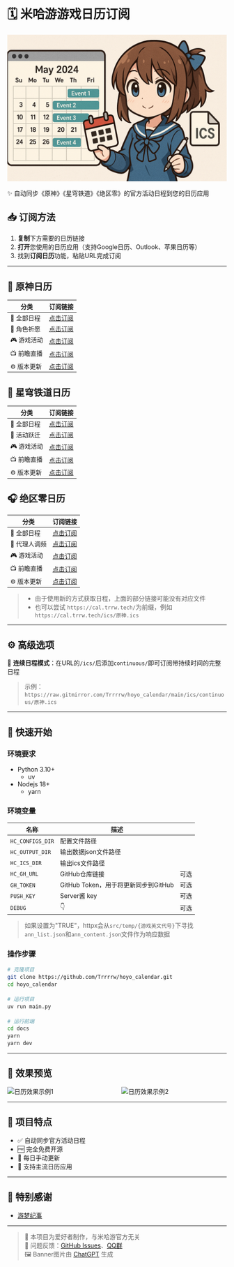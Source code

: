 # 🗓️ 米哈游游戏日历订阅

![Banner Image](./docs/public/banner.png)

✨ 自动同步《原神》《星穹铁道》《绝区零》的官方活动日程到您的日历应用

## 📥 订阅方法

1. **复制**下方需要的日历链接
2. **打开**您使用的日历应用（支持Google日历、Outlook、苹果日历等）
3. 找到**订阅日历**功能，粘贴URL完成订阅

---

## 🏮 原神日历
| 分类       | 订阅链接                                                                                  |
| ---------- | ----------------------------------------------------------------------------------------- |
| 📌 全部日程 | [点击订阅](https://raw.gitmirror.com/Trrrrw/hoyo_calendar/main/ics/原神.ics)              |
| 🌟 角色祈愿 | [点击订阅](https://raw.gitmirror.com/Trrrrw/hoyo_calendar/main/ics/原神/祈愿.ics)         |
| 🎮 游戏活动 | [点击订阅](https://raw.gitmirror.com/Trrrrw/hoyo_calendar/main/ics/原神/活动.ics)         |
| 📺 前瞻直播 | [点击订阅](https://raw.gitmirror.com/Trrrrw/hoyo_calendar/main/ics/原神/前瞻特别节目.ics) |
| ⚙️ 版本更新 | [点击订阅](https://raw.gitmirror.com/Trrrrw/hoyo_calendar/main/ics/原神/版本更新.ics)     |
<!--
| ⏰ 任务限时奖励                                                                            | [点击订阅](https://raw.gitmirror.com/Trrrrw/hoyo_calendar/main/ics/原神/任务限时奖励.ics) |
| 🃏 七圣召唤     | [点击订阅](https://raw.gitmirror.com/Trrrrw/hoyo_calendar/main/ics/原神/七圣召唤.ics)     |
| 👗 衣装限时折扣 | [点击订阅](https://raw.gitmirror.com/Trrrrw/hoyo_calendar/main/ics/原神/衣装限时折扣.ics) |
--> 

## 🚄 星穹铁道日历
| 分类       | 订阅链接                                                                                  |
| ---------- | ----------------------------------------------------------------------------------------- |
| 📌 全部日程 | [点击订阅](https://raw.gitmirror.com/Trrrrw/hoyo_calendar/main/ics/星铁.ics)              |
| 🌟 活动跃迁 | [点击订阅](https://raw.gitmirror.com/Trrrrw/hoyo_calendar/main/ics/星铁/活动跃迁.ics)     |
| 🎮 游戏活动 | [点击订阅](https://raw.gitmirror.com/Trrrrw/hoyo_calendar/main/ics/星铁/活动.ics)         |
| 📺 前瞻直播 | [点击订阅](https://raw.gitmirror.com/Trrrrw/hoyo_calendar/main/ics/星铁/前瞻特别节目.ics) |
| ⚙️ 版本更新 | [点击订阅](https://raw.gitmirror.com/Trrrrw/hoyo_calendar/main/ics/星铁/版本更新.ics)     |

## 🎧 绝区零日历
| 分类         | 订阅链接                                                                                    |
| ------------ | ------------------------------------------------------------------------------------------- |
| 📌 全部日程   | [点击订阅](https://raw.gitmirror.com/Trrrrw/hoyo_calendar/main/ics/绝区零.ics)              |
| 🌟 代理人调频 | [点击订阅](https://raw.gitmirror.com/Trrrrw/hoyo_calendar/main/ics/绝区零/调频.ics)         |
| 🎮 游戏活动   | [点击订阅](https://raw.gitmirror.com/Trrrrw/hoyo_calendar/main/ics/绝区零/活动.ics)         |
| 📺 前瞻直播   | [点击订阅](https://raw.gitmirror.com/Trrrrw/hoyo_calendar/main/ics/绝区零/前瞻特别节目.ics) |
| ⚙️ 版本更新   | [点击订阅](https://raw.gitmirror.com/Trrrrw/hoyo_calendar/main/ics/绝区零/版本更新.ics)     |

> - 由于使用新的方式获取日程，上面的部分链接可能没有对应文件
> - 也可以尝试 `https://cal.trrw.tech/`为前缀，例如 `https://cal.trrw.tech/ics/原神.ics`

---

## ⚙️ 高级选项

🔹 **连续日程模式**：在URL的`/ics/`后添加`continuous/`即可订阅带持续时间的完整日程  
> 示例：`https://raw.gitmirror.com/Trrrrw/hoyo_calendar/main/ics/continuous/原神.ics`

---

## 🚀 快速开始
### 环境要求
- Python 3.10+
  - uv
- Nodejs 18+
  - yarn

### 环境变量
| 名称             | 描述                                 |      |
| ---------------- | ------------------------------------ | ---- |
| `HC_CONFIGS_DIR` | 配置文件路径                         |      |
| `HC_OUTPUT_DIR`  | 输出数据json文件路径                 |      |
| `HC_ICS_DIR`     | 输出ics文件路径                      |      |
| `HC_GH_URL`      | GitHub仓库链接                       | 可选 |
| `GH_TOKEN`       | GitHub Token，用于将更新同步到GitHub | 可选 |
| `PUSH_KEY`       | Server酱 key                         | 可选 |
| `DEBUG`          | 👇                                    | 可选 |

> 如果设置为"TRUE"，httpx会从`src/temp/{游戏英文代号}`下寻找`ann_list.json`和`ann_content.json`文件作为响应数据

### 操作步骤
```bash
# 克隆项目
git clone https://github.com/Trrrrw/hoyo_calendar.git
cd hoyo_calendar

# 运行项目
uv run main.py

# 运行前端
cd docs
yarn
yarn dev
```

---

## 📱 效果预览

<div style="display: flex; justify-content: space-between;">
  <img src="./docs/public/hoyo_calendar_00.avif" alt="日历效果示例1" width="48%">
  <img src="./docs/public/hoyo_calendar_01.avif" alt="日历效果示例2" width="48%">
</div>

<!-- ---

## ❓ 常见问题

1. xxxxxx
   - xxxxxx -->


---

## 🌟 项目特点
- ✅ 自动同步官方活动日程
- 🆓 完全免费开源
- 🔄 每日手动更新
- 📅 支持主流日历应用

---

## 🙏 特别感谢
- [游梦纪事](https://github.com/shoyu3/game-events-timeline)

---

> 📢 本项目为爱好者制作，与米哈游官方无关  
> 🐛 问题反馈：[GitHub Issues](https://github.com/Trrrrw/hoyo_calendar/issues)、[QQ群](https://qm.qq.com/q/6l9M3S5YUU)  
> 🖼️ Banner图片由 [ChatGPT](https://chat.openai.com) 生成